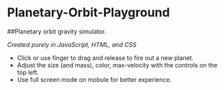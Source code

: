 # Planetary-Orbit-Playground

##Planetary orbit gravity simulator.

*Created purely in JavaScript, HTML, and CSS*

- Click or use finger to drag and release to fire out a new planet.
- Adjust the size (and mass), color, max-velocity with the controls on the top left.
- Use full screen mode on mobule for better experience.
